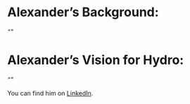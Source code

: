 # Alexander’s Background:

_“"_

# Alexander’s Vision for Hydro:

_“"_

You can find him on [LinkedIn](https://www.linkedin.com/in/alexander-milenkovic-5b4706131/).
